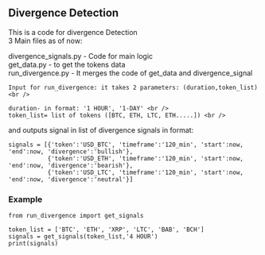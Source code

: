 ## Divergence Detection

This is a code for divergence Detection <br />
3 Main files as of now: <br />

divergence_signals.py - Code for main logic <br />
get_data.py - to get the tokens data <br />
run_divergence.py - It merges the code of get_data and divergence_signal <br />
```
Input for run_divergence: it takes 2 parameters: (duration,token_list) <br />

duration- in format: '1 HOUR', '1-DAY' <br />
token_list= list of tokens ([BTC, ETH, LTC, ETH.....]) <br />
```
and outputs signal in list of divergence signals in format:

```
signals = [{'token':'USD_BTC', 'timeframe':'120_min', 'start':now, 'end':now, 'divergence':'bullish'},
           {'token':'USD_ETH', 'timeframe':'120_min', 'start':now, 'end':now, 'divergence':'bearish'},
           {'token':'USD_LTC', 'timeframe':'120_min', 'start':now, 'end':now, 'divergence':'neutral'}]

```

### Example

```
from run_divergence import get_signals

token_list = ['BTC', 'ETH', 'XRP', 'LTC', 'BAB', 'BCH']
signals = get_signals(token_list,'4 HOUR')
print(signals)
```
